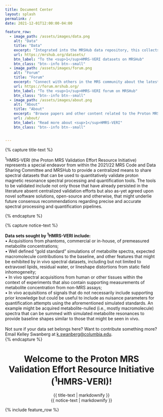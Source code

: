 ```yaml
---
title: Document Center
layout: splash
permalink: /
date: 2021-12-01T12:00:00-04:00

feature_row:
  - image_path: /assets/images/data.png
    alt: "Data"
    title: "Data"
    excerpt: "Integrated into the MRSHub data repository, this collects MRS datasets used for the purpose of validating processing and quantification pipelines."     
    url: https://mrshub.org/datasets/
    btn_label: "To the <sup>1</sup>HMRS-VERI datasets on MRSHub"
    btn_class: "btn--info btn--small"
  - image_path: /assets/images/forum.png
    alt: "Forum"
    title: "Forum"
    excerpt: "Connect with others in the MRS community about the latest developments in proton MRS data processing and quantification pipeline validation."     
    url: https://forum.mrshub.org/
    btn_label: "To the <sup>1</sup>HMRS-VERI forum on MRSHub"
    btn_class: "btn--info btn--small"
  - image_path: /assets/images/about.png
    alt: "About"
    title: "About"
    excerpt: "Browse papers and other content related to the Proton MRS Validation Effort Resource Initiative"
    url: /about/
    btn_label: "Read more about <sup>1</sup>HMRS-VERI"
    btn_class: "btn--info btn--small"


---
```


{% capture title-text %}

<sup>1</sup>HMRS-VERI (the Proton MRS Validation Effort Resource Initiative) represents a special endeavor from within the 2021/22 MRS Code and Data Sharing Committee and MRSHub to provide a centralized means to share spectral datasets that can be used to quantitatively validate proton magnetic resonance spectral processing and quantification tools. The tools to be validated include not only those that have already persisted in the literature absent centralized validation efforts but also as-yet agreed upon novel software solutions, open-source and otherwise, that might underlie future consensus recommendations regarding precise and accurate spectral processing and quantification pipelines.

{% endcapture %}

{% capture notice-text %}

<div style="text-align: left">
<strong>Data sets sought by <sup>1</sup>HMRS-VERI include:</strong>
<br />
• Acquisitions from phantoms, commercial or in-house, of premeasured metabolite concentrations;<br />
• Well defined “gold standard” simulations of metabolite spectra, expected macromolecule contributions to the baseline, and other features that might be exhibited by in vivo spectral datasets, including but not limited to extravoxel lipids, residual water, or lineshape distortions from static field inhomogeneity;<br />
• In vivo spectral acquisitions from human or other tissues within the context of experiments that also contain supporting measurements of metabolite concentration from non-MRS assays;<br />
• In vivo acquisitions of signals that do not necessarily include supporting prior knowledge but could be useful to include as nuisance parameters for quantification attempts using the aforementioned simulated standards. An example might be acquired metabolite-nulled (i.e., mostly macromolecule) spectra that can be summed with simulated metabolite resonances to provide baseline shapes similar to those that might be seen in vivo.
</div>
<br />
Not sure if your data set belongs here? Want to contribute something more? Email Kelley Swanberg at <a href="mailto:k.swanberg@columbia.edu">k.swanberg@columbia.edu</a>.<br /> 
{% endcapture %}

<div class="notice--info" align="center">
  <h1>Welcome to the Proton MRS Validation Effort Resource Initiative (<sup>1</sup>HMRS-VERI)!</h1>
  {{ title-text | markdownify }}
</div>

<div class="notice--success" align="center">
  {{ notice-text | markdownify }}
</div>

{% include feature_row %}
